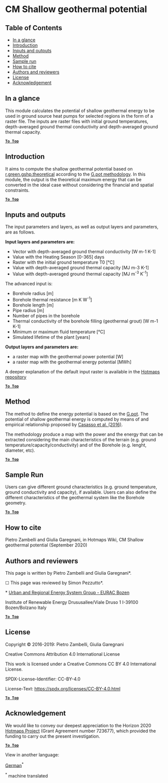<h1>CM Shallow geothermal potential</h1>

## Table of Contents
* [In a glance](#in-a-glance)
* [Introduction](#introduction)
* [Inputs and outputs](#inputs-and-outputs)
* [Method](#method)
* [Sample run](#sample-run)
* [How to cite](#how-to-cite)
* [Authors and reviewers](#authors-and-reviewers)
* [License](#license)
* [Acknowledgement](#acknowledgement)


## In a glance
This module calculates the potential of shallow geothermal energy to be used in ground source heat pumps for selected regions in the form of a raster file. The inputs are raster files with initial ground temperatures, depth-averaged ground thermal conductivity and depth-averaged ground thermal capacity.


[**`To Top`**](#table-of-contents)

## Introduction

It aims to compute the shallow geothermal potential based on [r.green.gshp.theoretical](https://grass.osgeo.org/grass76/manuals/addons/r.green.gshp.theoretical.html) according to the [G.pot methodology](https://www.sciencedirect.com/science/article/pii/S0360544216303358). 
In this module, the output is the theoretical maximum energy that can be converted in the ideal case without considering the financial and spatial constraints. 


[**`To Top`**](#table-of-contents)


## Inputs and outputs

The input parameters and layers, as well as output layers and parameters, are as follows.


**Input layers and parameters are:**

* Vector with depth-averaged ground thermal conductivity [W m-1 K-1]
* Value with the Heating Season [0-365] days
* Raster with the initial ground temperature T0 [°C]
* Value with depth-averaged ground thermal capacity [MJ m-3 K-1]
* Value with depth-averaged ground thermal capacity [MJ m<sup>-3</sup> K<sup>-1</sup>]

The advanced input is:
* Borehole radius [m]
* Borehole thermal resistance [m K W<sup>-1</sup>]
* Borehole length [m]
* Pipe radius [m]
* Number of pipes in the borehole
* Thermal conductivity of the borehole filling (geothermal grout) [W m-1 K-1]
* Minimum or maximum fluid temperature [°C]
* Simulated lifetime of the plant [years]

**Output layers and parameters are:**

* a raster map with the geothermal power potential [W]
* a raster map with the geothermal energy potential [MWh]

A deeper explanation of the default input raster is available in the [Hotmaps repository](https://gitlab.com/hotmaps/potential/potential_geothermal_raster)

[**`To Top`**](#table-of-contents)


## Method
The method to define the energy potential is based on the [G.pot](https://www.sciencedirect.com/science/article/pii/S0360544216303358). The potential of shallow geothermal energy is computed by means of and empirical relationship proposed by [Casasso et al. (2016)](https://www.sciencedirect.com/science/article/pii/S0360544216303358).

The methodology produce a map with the power and the energy that can be extracted considering the main characteristics of the terrain (e.g. ground temperature/capacity/conductivity) and of the Borehole (e.g. lenght, diameter, etc).

[**`To Top`**](#table-of-contents)

## Sample Run

Users can give different ground characteristics (e.g. ground temperature, ground conductivity and capacity), if available.
Users can also define the different characteristics of the geothermal system like the Borehole geometry.


[**`To Top`**](#table-of-contents)

## How to cite

Pietro Zambelli and Giulia Garegnani, in Hotmaps Wiki, CM Shallow geothermal potential (September 2020)


## Authors and reviewers

This page is written by Pietro Zambelli and Giulia Garegnani\*.

&#9744; This page was reviewed by Simon Pezzutto\*.


\* [Urban and Regional Energy System Group - EURAC Bozen](http://www.eurac.edu/en/research/technologies/renewableenergy/researchfields/Pages/Energy-strategies-and-planning.aspx)

Institute of Renewable Energy
Drususallee/Viale Druso 1
I-39100 Bozen/Bolzano
Italy


[**`To Top`**](#table-of-contents)

## License

Copyright © 2016-2019: Pietro Zambelli, Giulia Garegnani

Creative Commons Attribution 4.0 International License

This work is licensed under a Creative Commons CC BY 4.0 International License.

SPDX-License-Identifier: CC-BY-4.0

License-Text: https://spdx.org/licenses/CC-BY-4.0.html


[**`To Top`**](#table-of-contents)

## Acknowledgement

We would like to convey our deepest appreciation to the Horizon 2020 [Hotmaps Project](https://www.hotmaps-project.eu) (Grant Agreement number 723677), which provided the funding to carry out the present investigation.


[**`To Top`**](#table-of-contents)







<!--- THIS IS A SUPER UNIQUE IDENTIFIER -->

View in another language:

 [German](../de/CM-Shallow-geothermal-potential)<sup>\*</sup> 

<sup>\*</sup> machine translated